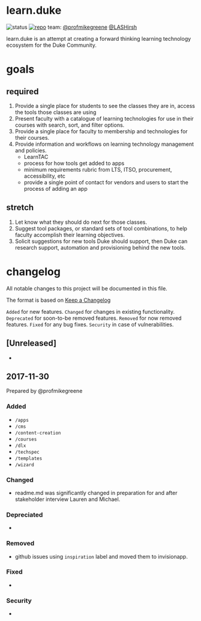# learn.duke

![status](https://img.shields.io/badge/status-good-brightgreen.svg)
[![repo](https://img.shields.io/badge/repo-github.io-orange.svg)](https://dukelearninginnovation.github.io/learn.duke/)
team:
[@profmikegreene](https://github.com/profmikegreene)
[@LASHirsh](https://github.com/LASHirsh)

learn.duke is an attempt at creating a forward thinking learning technology ecosystem for the Duke Community.

# goals
## required
1. Provide a single place for students to see the classes they are in, access the tools those classes are using
1. Present faculty with a catalogue of learning technologies for use in their courses with search, sort, and filter options.
1. Provide a single place for faculty to membership and technologies for their courses.
1. Provide information and workflows on learning technology management and policies. 
	* LearnTAC
	* process for how tools get added to apps
	* minimum requirements rubric from LTS, ITSO, procurement, accessibility, etc
	* provide a single point of contact for vendors and users to start the process of adding an app

## stretch
1. Let know what they should do next for those classes.
1. Suggest tool packages, or standard sets of tool combinations, to help faculty accomplish their learning objectives.
1. Solicit suggestions for new tools Duke should support, then Duke can research support, automation and provisioning behind the new tools. 

# changelog 
All notable changes to this project will be documented in this file.

The format is based on [Keep a Changelog](http://keepachangelog.com/en/1.0.0/)

`Added` for new features.
`Changed` for changes in existing functionality.
`Deprecated` for soon-to-be removed features.
`Removed` for now removed features.
`Fixed` for any bug fixes.
`Security` in case of vulnerabilities.

## [Unreleased]
* 

## 2017-11-30 
Prepared by @profmikegreene

### Added
* `/apps`
* `/cms`
* `/content-creation`
* `/courses`
* `/dlx`
* `/techspec`
* `/templates`
* `/wizard`

### Changed
* readme.md was significantly changed in preparation for and after stakeholder interview Lauren and Michael.

### Depreciated
* 

### Removed
* github issues using `inspiration` label and moved them to invisionapp.

### Fixed
* 

### Security
* 


